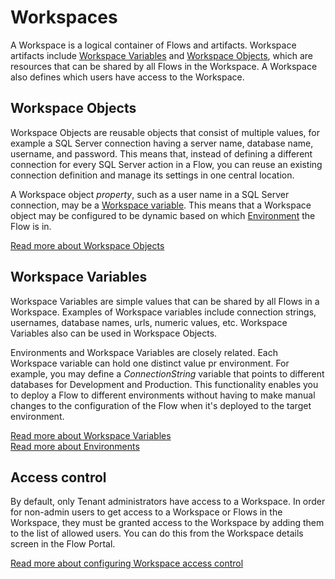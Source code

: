 # Workspaces

A Workspace is a logical container of Flows and artifacts. Workspace artifacts include [Workspace Variables](workspaces/workspace-variables.md) and [Workspace Objects](workspaces/workspace-objects.md), which are resources that can be shared by all Flows in the Workspace. A Workspace also defines which users have access to the Workspace.

## Workspace Objects

Workspace Objects are reusable objects that consist of multiple values, for example a SQL Server connection having a server name, database name, username, and password. This means that, instead of defining a different connection for every SQL Server action in a Flow, you can reuse an existing connection definition and manage its settings in one central location.  

A Workspace object _property_, such as a user name in a SQL Server connection, may be a [Workspace variable](workspaces/workspace-variables.md). This means that a Workspace object may be configured to be dynamic based on which [Environment](environments.md) the Flow is in.

[Read more about Workspace Objects](workspaces/workspace-objects.md)

## Workspace Variables

Workspace Variables are simple values that can be shared by all Flows in a Workspace. Examples of Workspace variables include connection strings, usernames, database names, urls, numeric values, etc. Workspace Variables also can be used in Workspace Objects.

Environments and Workspace Variables are closely related. Each Workspace variable can hold one distinct value pr environment. For example, you may define a _ConnectionString_ variable that points to different databases for Development and Production. This functionality enables you to deploy a Flow to different environments without having to make manual changes to the configuration of the Flow when it's deployed to the target environment.

[Read more about Workspace Variables](workspaces/workspace-variables.md)  
[Read more about Environments](../flow/environments.md)

## Access control
By default, only Tenant administrators have access to a Workspace. In order for non-admin users to get access to a Workspace or Flows in the Workspace, they must be granted access to the Workspace by adding them to the list of allowed users. You can do this from the Workspace details screen in the Flow Portal.  

[Read more about configuring Workspace access control](../flow/workspaces/workspace-access-control.md)
